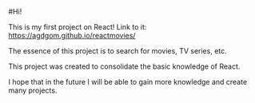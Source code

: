 #Hi! 

This is my first project on React!
Link to it: https://agdgom.github.io/reactmovies/

The essence of this project is to search for movies, TV series, etc. 

This project was created to consolidate the basic knowledge of React. 

I hope that in the future I will be able to gain more knowledge and create many projects.

